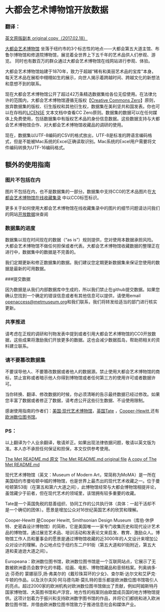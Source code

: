 大都会艺术博物馆开放数据
===================


### 翻译：
[英文原版副本 original copy（2017.02.18）](https://github.com/xinyu3ru/openaccess/blob/master/README.md)
 
[大都会艺术博物馆](http://www.metmuseum.org) 坐落于纽约市的3个标志性的地点——大都会第五大道主馆、布鲁尔博物馆和修道院博物馆，展览着全世界上下五千年的艺术品供人们参观、游览。 同时也有数百万的群众通过大都会艺术博物馆在线网站进行参观、体验。
 
大都会艺术博物馆始建于1870年，致力于超越“稀有和美丽艺术品的宝库”本身。每天艺术品在展柜中栩栩如生的展示，向世人揭示着跨越时间、跨越文化的新想法和意想不到的联系。

现在大都会艺术博物馆公开了超过42万条精选数据集给各位无偿使用。在法律允许的范围内，大都会艺术博物馆遵循无版权【[Creative Commons Zero](https://creativecommons.org/publicdomain/zero/1.0/)】原则，放弃数据集的版权、衍生版权和其他衍生权，数据集在美利坚共和国发表。你也可以在存档的[LICENSE](https://github.com/metmuseum/openaccess/blob/master/LICENSE) 文本文档中查看CC Zero原则。数据集的数据可以在任何媒体上免费使用，包括数据集中有版权艺术品的身份信息数据。这些数据支持与大都会艺术博物馆合作、对大都会艺术博物馆收藏品的调研的使用。
 
现在，数据集以UTF-8编码的CSV的格式放出，UTF-8是标准的跨语言编码格式，但是不能被Mac系统的Excel正确读取识别。Mac系统的Excel用户需要将文件编码转换为UTF-16编码格式。

## 额外的使用指南

### 图片不包括在内

图片不包括在内，也不是数据集的一部分。数据集中支持CC0的艺术品图片在[大都会艺术博物馆在线收藏集录](http://www.metmuseum.org/art/collection) 中以CC0标签标识。

 更多关于如何使用大都会艺术博物馆在线收藏集录中的图片的细节问题请访问我们的网站[开放数据](http://www.metmuseum.org/about-the-met/policies-and-documents/image-resources)块查阅

### 数据集的进度

数据集以现在时间现在的数据（“as is”）规则提供，您对使用本数据承担风险。大都会艺术博物馆不做任何担保或者代表。大都会艺术博物馆收藏数据的整理正在进行中，数据集中的数据是不完善的。
 
我们定期更新和修正数据集的数据。我们建议您定期更新数据集来保证您使用的数据是最新的可用数据。

###提交数据

因为数据是从我们内部数据库中生成的，所以我们禁止在github提交数据。如果您确认您找到一个确定的错误信息或者有其他信息可以提供，请使用email  [openaccess@metmuseum.org](mailto:openaccess@metmuseum.org)和我们联系，我们将转发给适当的部门进行核实更新。
 
### 共享推进

请考虑在正规的调研和刊物发表中提到或者引用大都会艺术博物馆的CC0开放数据，这些成果将激励我们开放更多的数据。这也会减少数据孤岛，帮助把相关的资料建立联系。

### 请不要篡改数据集

不要误导他人、不要篡改数据或者他人的数据源。禁止使用大都会艺术博物馆的商标，禁止宣称或者暗示他人你得到博物馆或者任何第三方的使用许可或者数据许可。
 
当你转换、翻译、修改数据的时候，你必须清晰的告示最终数据已经过修改。如果您丰富了数据或者修正了数据，请考虑公开这些衍生数据、不设使用限制。
 
感谢使用指南的作者们：[美国·现代艺术博物馆](http://www.moma.org/)，[英国Tate](http://www.tate.org.uk/) ，[Cooper-Hewitt](http://www.cooperhewitt.org/),还有 [欧洲数位图书馆](http://www.europeana.eu/)。


### PS：
以上翻译为个人业余翻译，敬请斧正。如果出现法律依据问题，敬请以英文版为准。本人亦不承担任何保证和担保，本文仅供参考使用。

[The Met README.md 原文](https://github.com/metmuseum/openaccess/blob/master/README.md)
[The Met README.md original file](https://github.com/metmuseum/openaccess/blob/master/README.md)
[A copy of The Met README.md](https://github.com/metmuseum/openaccess/blob/master/README.md)

现代艺术博物馆（英文：Museum of Modern Art，常简称为MoMA）是一所在美国纽约市曼哈顿中城的博物馆，也是世界上最杰出的现代艺术收藏之一。位于曼哈顿第53街（在第五和第六大道之间），此博物馆经常与大都会博物馆相提并论，虽馆藏少于前者，但在现代艺术的领域里，该馆拥有较多重要的收藏。

Tate是一个英国免税的慈善组织、协同工作的公共执行体（具体：一起干活却不是一个确切的团体）。愿景是增加公众对16世纪英国艺术的欣赏和理解。

Cooper-Hewitt 是Cooper Hewitt, Smithsonian Design Museum（库伯·休伊特、史密森设计博物馆）的简称，它是美国唯一一家专门收集历史和现代设计艺术品的博物馆，通过展览艺术品、培训活动和发表论文来启发、教育、激励众人。博物馆工作人员和董事会的愿景是通过博物馆收藏的近3000年的人文设计来增加公众对设计的理解。办公地点位于纽约东二户91街（第五大道和91街附近，第五大道和麦迪逊大道之间）。

Europeana：欧洲数位图书馆，欧洲数位图书馆是一个互联网站点，它展示了无数被欧洲委员会数字化的书籍、绘画、电影、博物馆藏品和音频档案。列奥纳多·达·芬奇的 蒙娜丽莎,扬·弗美尔的《戴珍珠耳环的少女》、查尔斯·达尔文和艾萨克·牛顿的作品，以及沃尔夫冈·阿马德乌斯·莫扎特的音乐都是欧洲数位图书馆吸引人的亮点。超过2000家的欧洲机构对欧洲数位图书馆做出了贡献，例如阿姆斯特丹国家博物馆、大英图书馆和卢浮宫，地方性的档案则由欧盟成员国的地方博物馆提供。这项计划着力于振兴和支持欧洲数字图书馆的作品，并将它们都统和进入欧洲数位图书馆，并借由欧洲数位图书馆致力于推进信息社会和媒体产业。
